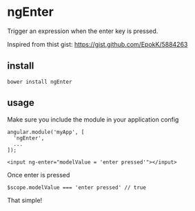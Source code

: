 ngEnter
=======

Trigger an expression when the enter key is pressed.

Inspired from thist gist: https://gist.github.com/EpokK/5884263

install
-------

```
bower install ngEnter
```

usage
-----

Make sure you include the module in your application config

```
angular.module('myApp', [
  'ngEnter',
  ...
]);
```

```
<input ng-enter="modelValue = 'enter pressed'"></input>
```

Once enter is pressed

```
$scope.modelValue === 'enter pressed' // true
```

That simple!

